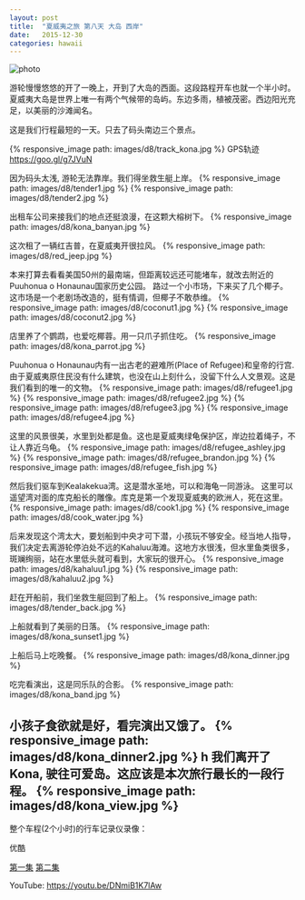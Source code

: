 ```yaml
---
layout: post
title:  "夏威夷之旅 第八天 大岛 西岸"
date:   2015-12-30
categories: hawaii 
---
```


![photo]({{site.url}}/images/d8/route_kona.jpg)

游轮慢慢悠悠的开了一晚上，开到了大岛的西面。这段路程开车也就一个半小时。夏威夷大岛是世界上唯一有两个气候带的岛屿。东边多雨，植被茂密。西边阳光充足，以美丽的沙滩闻名。

这是我们行程最短的一天。只去了码头南边三个景点。

{% responsive_image path: images/d8/track_kona.jpg %}
GPS轨迹  <https://goo.gl/g7JVuN>

因为码头太浅, 游轮无法靠岸。我们得坐救生艇上岸。
{% responsive_image path: images/d8/tender1.jpg %}
{% responsive_image path: images/d8/tender2.jpg %}

出租车公司来接我们的地点还挺浪漫，在这颗大榕树下。
{% responsive_image path: images/d8/kona_banyan.jpg %}

这次租了一辆红吉普，在夏威夷开很拉风。
{% responsive_image path: images/d8/red_jeep.jpg %}

本来打算去看看美国50州的最南端，但距离较远还可能堵车，就改去附近的Puuhonua o Honaunau国家历史公园。
路过一个小市场，下来买了几个椰子。这市场是一个老剧场改造的，挺有情调，但椰子不敢恭维。
{% responsive_image path: images/d8/coconut1.jpg %}
{% responsive_image path: images/d8/coconut2.jpg %}

店里养了个鹦鹉，也爱吃椰蓉。用一只爪子抓住吃。
{% responsive_image path: images/d8/kona_parrot.jpg %}

Puuhonua o Honaunau内有一出古老的避难所(Place of Refugee)和皇帝的行宫. 
由于夏威夷原住民没有什么建筑，也没在山上刻什么，没留下什么人文景观。这是我们看到的唯一的文物。
{% responsive_image path: images/d8/refugee1.jpg %}
{% responsive_image path: images/d8/refugee2.jpg %}
{% responsive_image path: images/d8/refugee3.jpg %}
{% responsive_image path: images/d8/refugee4.jpg %}

这里的风景很美，水里到处都是鱼。这也是夏威夷绿龟保护区，岸边拉着绳子，不让人靠近乌龟。
{% responsive_image path: images/d8/refugee_ashley.jpg %}
{% responsive_image path: images/d8/refugee_brandon.jpg %}
{% responsive_image path: images/d8/refugee_fish.jpg %}

然后我们驱车到Kealakekua湾。这是潜水圣地，可以和海龟一同游泳。
这里可以遥望湾对面的库克船长的雕像。库克是第一个发现夏威夷的欧洲人，死在这里。
{% responsive_image path: images/d8/cook1.jpg %}
{% responsive_image path: images/d8/cook_water.jpg %}

后来发现这个湾太大，要划船到中央才可下潜，小孩玩不够安全。经当地人指导，
我们决定去离游轮停泊处不远的Kahaluu海滩。这地方水很浅，但水里鱼类很多，
斑斓绚丽，站在水里低头就可看到，大家玩的很开心。
{% responsive_image path: images/d8/kahaluu1.jpg %}
{% responsive_image path: images/d8/kahaluu2.jpg %}

赶在开船前，我们坐救生艇回到了船上。
{% responsive_image path: images/d8/tender_back.jpg %}

上船就看到了美丽的日落。
{% responsive_image path: images/d8/kona_sunset1.jpg %}

上船后马上吃晚餐。
{% responsive_image path: images/d8/kona_dinner.jpg %}

吃完看演出，这是同乐队的合影。
{% responsive_image path: images/d8/kona_band.jpg %}

小孩子食欲就是好，看完演出又饿了。
{% responsive_image path: images/d8/kona_dinner2.jpg %}
h
我们离开了Kona, 驶往可爱岛。这应该是本次旅行最长的一段行程。
{% responsive_image path: images/d8/kona_view.jpg %}
--------------------

整个车程(2个小时)的行车记录仪录像：

优酷

[第一集](http://v.youku.com/v_show/id_XMTQzOTA4NTQ2MA==.html)
[第二集](http://v.youku.com/v_show/id_XMTQzOTA4ODE3Ng==.html) 

YouTube: <https://youtu.be/DNmiB1K7lAw>

